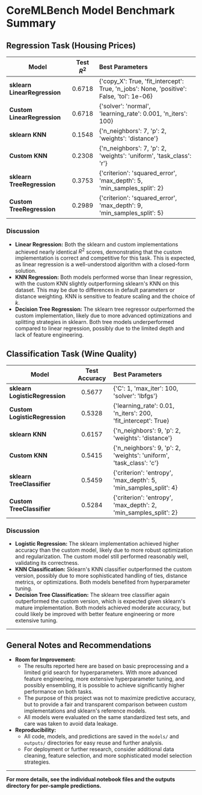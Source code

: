 # CoreMLBench Model Benchmark Summary

## Regression Task (Housing Prices)

| Model                        | Test $R^2$ | Best Parameters |
|------------------------------|:----------:|:-----------------------------------------------------------------------------------------------------------------------------------|
| **sklearn LinearRegression** | 0.6718     | {'copy_X': True, 'fit_intercept': True, 'n_jobs': None, 'positive': False, 'tol': 1e-06}                                           |
| **Custom LinearRegression**  | 0.6718     | {'solver': 'normal', 'learning_rate': 0.001, 'n_iters': 100}                                                                       |
| **sklearn KNN**              | 0.1548     | {'n_neighbors': 7, 'p': 2, 'weights': 'distance'}                                                                                  |
| **Custom KNN**               | 0.2308     | {'n_neighbors': 7, 'p': 2, 'weights': 'uniform', 'task_class': 'r'}                                                                |
| **sklearn TreeRegression**   | 0.3753     | {'criterion': 'squared_error', 'max_depth': 5, 'min_samples_split': 2}                                                             |
| **Custom TreeRegression**    | 0.2989     | {'criterion': 'squared_error', 'max_depth': 9, 'min_samples_split': 5}                                                             |

### Discussion
- **Linear Regression:** Both the sklearn and custom implementations achieved nearly identical $R^2$ scores, demonstrating that the custom implementation is correct and competitive for this task. This is expected, as linear regression is a well-understood algorithm with a closed-form solution.
- **KNN Regression:** Both models performed worse than linear regression, with the custom KNN slightly outperforming sklearn's KNN on this dataset. This may be due to differences in default parameters or distance weighting. KNN is sensitive to feature scaling and the choice of $k$.
- **Decision Tree Regression:** The sklearn tree regressor outperformed the custom implementation, likely due to more advanced optimizations and splitting strategies in sklearn. Both tree models underperformed compared to linear regression, possibly due to the limited depth and lack of feature engineering.

## Classification Task (Wine Quality)

| Model                              | Test Accuracy | Best Parameters |
|-------------------------------------|:-------------:|:--------------------------------------------------------------------------|
| **sklearn LogisticRegression**      | 0.5677        | {'C': 1, 'max_iter': 100, 'solver': 'lbfgs'}                              |
| **Custom LogisticRegression**       | 0.5328        | {'learning_rate': 0.01, 'n_iters': 200, 'fit_intercept': True}            |
| **sklearn KNN**                    | 0.6157        | {'n_neighbors': 9, 'p': 2, 'weights': 'distance'}                         |
| **Custom KNN**                     | 0.5415        | {'n_neighbors': 9, 'p': 2, 'weights': 'uniform', 'task_class': 'c'}       |
| **sklearn TreeClassifier**          | 0.5459        | {'criterion': 'entropy', 'max_depth': 5, 'min_samples_split': 4}           |
| **Custom TreeClassifier**           | 0.5284        | {'criterion': 'entropy', 'max_depth': 2, 'min_samples_split': 2}           |

### Discussion
- **Logistic Regression:** The sklearn implementation achieved higher accuracy than the custom model, likely due to more robust optimization and regularization. The custom model still performed reasonably well, validating its correctness.
- **KNN Classification:** Sklearn's KNN classifier outperformed the custom version, possibly due to more sophisticated handling of ties, distance metrics, or optimizations. Both models benefited from hyperparameter tuning.
- **Decision Tree Classification:** The sklearn tree classifier again outperformed the custom version, which is expected given sklearn's mature implementation. Both models achieved moderate accuracy, but could likely be improved with better feature engineering or more extensive tuning.

---

## General Notes and Recommendations
- **Room for Improvement:**
  - The results reported here are based on basic preprocessing and a limited grid search for hyperparameters. With more advanced feature engineering, more extensive hyperparameter tuning, and possibly ensembling, it is possible to achieve significantly higher performance on both tasks.
  - The purpose of this project was not to maximize predictive accuracy, but to provide a fair and transparent comparison between custom implementations and sklearn's reference models.
  - All models were evaluated on the same standardized test sets, and care was taken to avoid data leakage.
- **Reproducibility:**
  - All code, models, and predictions are saved in the `models/` and `outputs/` directories for easy reuse and further analysis.
  - For deployment or further research, consider additional data cleaning, feature selection, and more sophisticated model selection strategies.

---

**For more details, see the individual notebook files and the outputs directory for per-sample predictions.**
